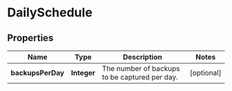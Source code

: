 

# DailySchedule


## Properties

Name | Type | Description | Notes
------------ | ------------- | ------------- | -------------
**backupsPerDay** | **Integer** | The number of backups to be captured per day. |  [optional]



